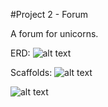 #Project 2 - Forum

A forum for unicorns.

ERD:
![alt text](http://i60.tinypic.com/opwpkw.jpg)

Scaffolds:
![alt text](http://i58.tinypic.com/121cort.jpg)

![alt text](http://i60.tinypic.com/s5iv4m.jpg)
